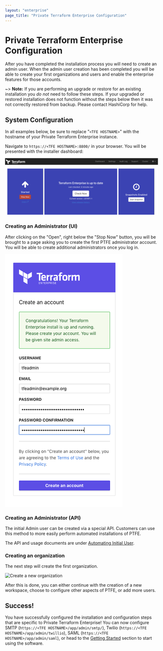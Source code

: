```yaml
---
layout: "enterprise"
page_title: "Private Terraform Enterprise Configuration"
---
```


# Private Terraform Enterprise Configuration

After you have completed the installation process you will need to create an
admin user. When the admin user creation has been completed you will
be able to create your first organizations and users and enable the enterprise
features for those accounts.

~> **Note:** If you are performing an upgrade or restore for an existing
installation you _do not_ need to follow these steps. If your upgraded or
restored installation does not function without the steps below then it was not
correctly restored from backup. Please contact HashiCorp for help.

## System Configuration

In all examples below, be sure to replace "`<TFE HOSTNAME>`" with the hostname
of your Private Terraform Enterprise instance.

Navigate to `https://<TFE HOSTNAME>:8800/` in your browser. You will
be presented with the installer dashboard:

![PTFE Installer Dashboard](./assets/post-install-repl-console.png)

### Creating an Administrator (UI)

After clicking on the "Open", right below the "Stop Now" button, you will
be brought to a page asking you to create the first PTFE administrator account.
You will be able to create additional administrators once you log in.

![New admin dialog](./assets/create-an-account.png)

### Creating an Administrator (API)

The initial Admin user can be created via a special API. Customers can use this
method to more easily perform automated installations of PTFE.

The API and usage documents are under [Automating Initial User](./automating-initial-user.html).

### Creating an organization

The next step will create the first organization.

![Create a new organization](/docs/cloud/users-teams-organizations/images/org-new.png)

After this is done, you can either continue with the creation of a new workspace,
choose to configure other aspects of PTFE, or add more users.

## Success!

You have successfully configured the installation and configuration steps that
are specific to Private Terraform Enterprise! You can now configure SMTP
(`https://<TFE HOSTNAME>/app/admin/smtp/`), Twilio (`https://<TFE HOSTNAME>/app/admin/twillio`),
SAML (`https://<TFE HOSTNAME>/app/admin/saml`), or head to the [Getting Started](/docs/cloud/getting-started/index.html)
section to start using the software.
